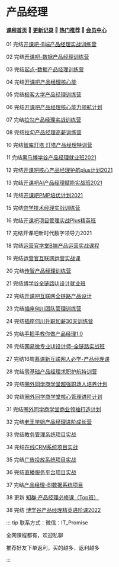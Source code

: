 # 产品经理

#### [**课程首页**](../../README.md) 💖 [**更新记录**](./gxjl.md) 💖 [**热门推荐**](./rmtj.md) 💖 [**会员中心**](./vip.md)

01 完结[开课吧-B端产品经理实战训练营](https://mkt.kaikeba.com/vipcourse/tobpm)

02 完结[开课吧-数据产品经理训练营](https://mkt.kaikeba.com/vipcourse/dpm)

03 完结[起点-数据产品经理训练营](https://ke.qq.com/huodong/qidianwenanxunlian_PC/index.html)

04 完结[开课吧产品经理核心能](https://www.kaikeba.com/vipcourse/pm)

05 完结[极客大学产品经理训练营](https://u.geekbang.org/subject/pm)

06 完结[开课吧产品经理核心能力领航计划](https://www.kaikeba.com/vip)

07 完结[拉勾产品经理实战训练营](https://kaiwu.lagou.com/pm_essential.html)

08 完结[拉勾产品经理高薪训练营](https://edu.lagou.com/growth/sem/pm__enhancement.html)

10 完结[智库灯塔 灯塔产品经理特训营](http://www.dengta360.cn/pm.html)

11 完结[黑马博学谷产品经理就业班2021](https://www.boxuegu.com/class/outline-3861.html)

12 完结[开课吧核心产品经理护航plus计划2021](https://www.kaikeba.com/course/vip/375)

13 完结[开课吧AI产品经理赋能实战班2021](https://www.kaikeba.com/course/vip/265)

14 完结[开课吧PMP培优计划2021](https://www.kaikeba.com/course/vip/474)

15 完结[奈学技术经理实战训练营](https://www.naixuejiaoyu.com/courseDetail?id=342)

16 完结[开课吧项目管理实战Plus精英班](https://www.kaikeba.com/course/vip/473)

17 完结开课吧新时代数字领导力2021

18 完结[运营官学堂B端产品运营实战课程](https://appzijjeuhr9074.h5.xiaoeknow.com/v1/course/column/p_61d30e80e4b07ecd8e1fc68a)

19 完结[运营官互联网运营实战课](https://appzijjeuhr9074.h5.xiaoeknow.com/v1/goods/goods_detail/p_61d2af23e4b07ecd8e1fb417)

20 完结[传智产品经理训练营](https://pm.itcast.cn/)

21 完结[博学谷全链路UI设计就业班](https://www.boxuegu.com/class/outline-3352.html)

22 完结[开课吧互联网全链路产品设计](https://www.kaikeba.com/course/vip/829)

23 完结[插座何川团队管理训练营](http://www.chazuomba.com/home)

24 完结[插座何川升职加薪30天训练营](http://www.chazuomba.com/home)

25 完结[手把手教你做产品经理1.0](https://mp.weixin.qq.com/s/U8cU1gNaSz6V6KATedkqxg)

26 完结[网易微专业UI设计师–全链路实战班](https://mooc.study.163.com/smartSpec/detail/1202832601.htm)

27 完结16周[慕课新互联网人必学-产品经理课](https://class.imooc.com/sale/pm2021)

28 完结[零基础产品经理求职护航特训营](https://www.weekweekup.cn/detail?id=148)

29 完结[圈外同学商学堂超强职场人培养计划](https://www.weekweekup.cn/detail?id=148)

30 完结[圈外同学商学堂核心管理进阶计划](https://www.weekweekup.cn/detail?id=148)

31 完结[圈外同学商学堂商业领袖打造计划](https://www.weekweekup.cn/detail?id=148)

32 完结[老王学姐产品经理进阶成长营](https://haohuo.jinritemai.com/views/product/item2?id=3532793088072355647)

33 完结[教务管理系统项目实战](https://www.boxuegu.com/course/detail-2459.html)

34 完结[在线CRM系统项目实战](https://www.boxuegu.com/course/detail-2460.html)

35 完结[广告投放系统项目实战](https://www.boxuegu.com/course/detail-2461.html)

36 完结[直播服务平台项目实战](https://www.boxuegu.com/course/detail-2462.html)

37 完结[产品经理-BI数据系统项目](https://www.boxuegu.com/course/detail-2777.html)

38 更新 [知群·产品经理必修课（Top班）](https://izhiqun.com/web/bag/10)

38 完结 [博学谷产品经理精英进阶课2022](https://www.boxuegu.com/promote/outline-4762.html)



::: tip
联系方式：微信：IT_Promise

全网课程都有，欢迎私聊

推荐好友下单返利，买的越多，返利越多

:::

